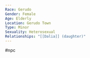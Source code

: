 ```yaml
---
Race: Gerudo
Gender: Female
Age: Elderly
Location: Gerudo Town
Type: Minor
Sexuality: Heterosexual
Relationships: "[[Dalia]] (daughter)"
---
```

 #npc 

